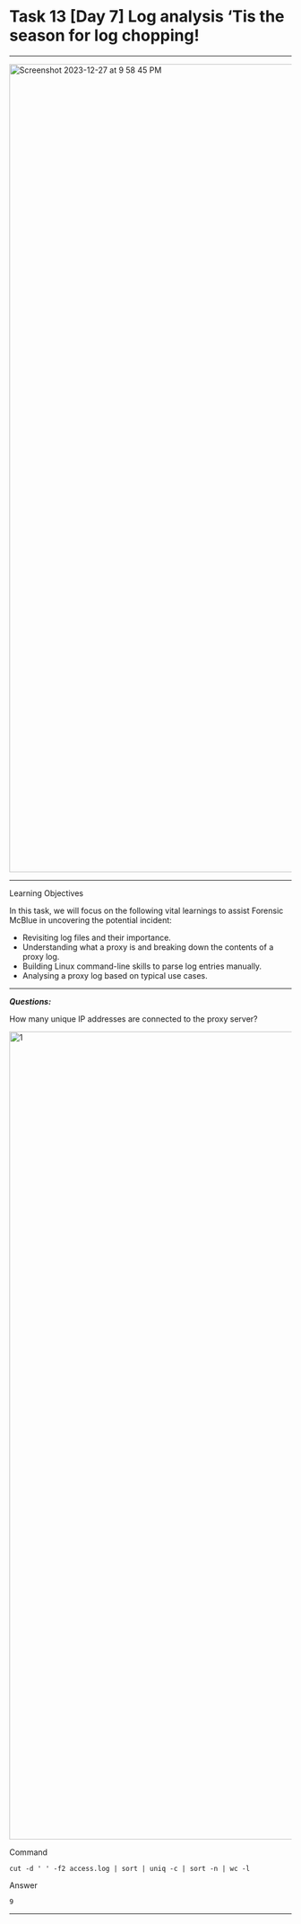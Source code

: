 # Task 13  [Day 7] Log analysis ‘Tis the season for log chopping!

---
<img width="1440" alt="Screenshot 2023-12-27 at 9 58 45 PM" src="https://github.com/Lynk4/Advent-of-Cyber-2023/assets/44930131/ed421fdf-233b-42ae-b157-87788ae12738">

---
Learning  Objectives


In this task, we will focus on the following vital learnings to assist Forensic McBlue in uncovering the potential incident:

- Revisiting log files and their importance.
- Understanding what a proxy is and breaking down the contents of a proxy log.
- Building Linux command-line skills to parse log entries manually.
- Analysing a proxy log based on typical use cases.
---

***Questions:***

How many unique IP addresses are connected to the proxy server?

<img width="1440" alt="1" src="https://github.com/Lynk4/Advent-of-Cyber-2023/assets/44930131/d14a5082-93ff-4d97-b02d-a001fe2386eb">

Command 

```
cut -d ' ' -f2 access.log | sort | uniq -c | sort -n | wc -l
```

Answer 
```
9
```

---
